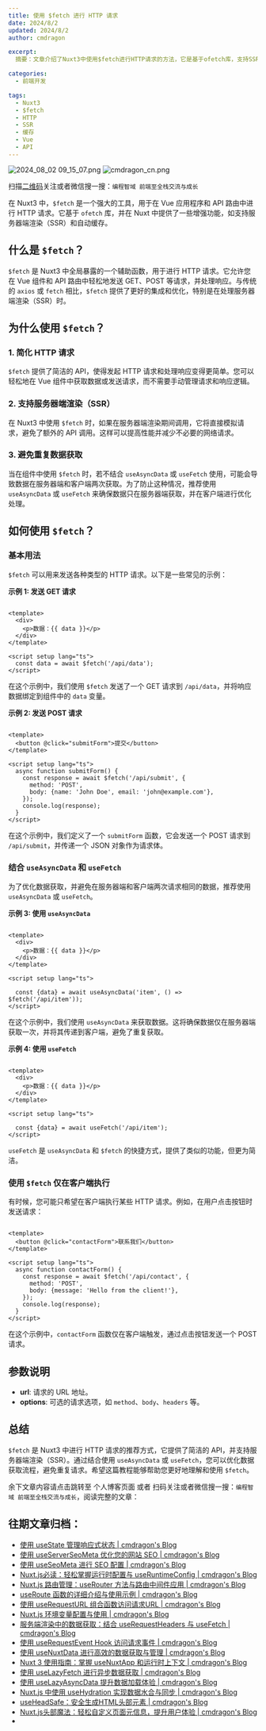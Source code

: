 ```yaml
---
title: 使用 $fetch 进行 HTTP 请求
date: 2024/8/2
updated: 2024/8/2
author: cmdragon

excerpt:
  摘要：文章介绍了Nuxt3中使用$fetch进行HTTP请求的方法，它是基于ofetch库，支持SSR和自动缓存。$fetch简化了HTTP请求，支持GET、POST等，可结合useAsyncData或useFetch优化数据获取，避免重复请求，适用于服务器端渲染。

categories:
  - 前端开发

tags:
  - Nuxt3
  - $fetch
  - HTTP
  - SSR
  - 缓存
  - Vue
  - API
---
```


<img src="https://static.cmdragon.cn/blog/images/2024_08_02 09_15_07.png@blog" title="2024_08_02 09_15_07.png" alt="2024_08_02 09_15_07.png"/>

<img src="https://static.cmdragon.cn/blog/images/cmdragon_cn.png" title="cmdragon_cn.png" alt="cmdragon_cn.png"/>


扫描[二维码](https://static.cmdragon.cn/blog/images/cmdragon_cn.png)关注或者微信搜一搜：`编程智域 前端至全栈交流与成长`

在 Nuxt3 中，`$fetch` 是一个强大的工具，用于在 Vue 应用程序和 API 路由中进行 HTTP 请求。它基于 `ofetch` 库，并在 Nuxt
中提供了一些增强功能，如支持服务器端渲染（SSR）和自动缓存。

## 什么是 `$fetch`？

`$fetch` 是 Nuxt3 中全局暴露的一个辅助函数，用于进行 HTTP 请求。它允许您在 Vue 组件和 API 路由中轻松地发送 GET、POST
等请求，并处理响应。与传统的 `axios` 或 `fetch` 相比，`$fetch` 提供了更好的集成和优化，特别是在处理服务器端渲染（SSR）时。

## 为什么使用 `$fetch`？

### 1. 简化 HTTP 请求

`$fetch` 提供了简洁的 API，使得发起 HTTP 请求和处理响应变得更简单。您可以轻松地在 Vue 组件中获取数据或发送请求，而不需要手动管理请求和响应逻辑。

### 2. 支持服务器端渲染（SSR）

在 Nuxt3 中使用 `$fetch` 时，如果在服务器端渲染期间调用，它将直接模拟请求，避免了额外的 API 调用。这样可以提高性能并减少不必要的网络请求。

### 3. 避免重复数据获取

当在组件中使用 `$fetch` 时，若不结合 `useAsyncData` 或 `useFetch`
使用，可能会导致数据在服务器端和客户端两次获取。为了防止这种情况，推荐使用 `useAsyncData` 或 `useFetch`
来确保数据只在服务器端获取，并在客户端进行优化处理。

## 如何使用 `$fetch`？

### 基本用法

`$fetch` 可以用来发送各种类型的 HTTP 请求。以下是一些常见的示例：

**示例 1: 发送 GET 请求**

```vue

<template>
  <div>
    <p>数据：{{ data }}</p>
  </div>
</template>

<script setup lang="ts">
  const data = await $fetch('/api/data');
</script>
```

在这个示例中，我们使用 `$fetch` 发送了一个 GET 请求到 `/api/data`，并将响应数据绑定到组件中的 `data` 变量。

**示例 2: 发送 POST 请求**

```vue

<template>
  <button @click="submitForm">提交</button>
</template>

<script setup lang="ts">
  async function submitForm() {
    const response = await $fetch('/api/submit', {
      method: 'POST',
      body: {name: 'John Doe', email: 'john@example.com'},
    });
    console.log(response);
  }
</script>
```

在这个示例中，我们定义了一个 `submitForm` 函数，它会发送一个 POST 请求到 `/api/submit`，并传递一个 JSON 对象作为请求体。

### 结合 `useAsyncData` 和 `useFetch`

为了优化数据获取，并避免在服务器端和客户端两次请求相同的数据，推荐使用 `useAsyncData` 或 `useFetch`。

**示例 3: 使用 `useAsyncData`**

```vue

<template>
  <div>
    <p>数据：{{ data }}</p>
  </div>
</template>

<script setup lang="ts">

  const {data} = await useAsyncData('item', () => $fetch('/api/item'));
</script>
```

在这个示例中，我们使用 `useAsyncData` 来获取数据。这将确保数据仅在服务器端获取一次，并将其传递到客户端，避免了重复获取。

**示例 4: 使用 `useFetch`**

```vue

<template>
  <div>
    <p>数据：{{ data }}</p>
  </div>
</template>

<script setup lang="ts">

  const {data} = await useFetch('/api/item');
</script>
```

`useFetch` 是 `useAsyncData` 和 `$fetch` 的快捷方式，提供了类似的功能，但更为简洁。

### 使用 `$fetch` 仅在客户端执行

有时候，您可能只希望在客户端执行某些 HTTP 请求。例如，在用户点击按钮时发送请求：

```vue

<template>
  <button @click="contactForm">联系我们</button>
</template>

<script setup lang="ts">
  async function contactForm() {
    const response = await $fetch('/api/contact', {
      method: 'POST',
      body: {message: 'Hello from the client!'},
    });
    console.log(response);
  }
</script>
```

在这个示例中，`contactForm` 函数仅在客户端触发，通过点击按钮发送一个 POST 请求。

## 参数说明

- **url**: 请求的 URL 地址。
- **options**: 可选的请求选项，如 `method`、`body`、`headers` 等。

## 总结

`$fetch` 是 Nuxt3 中进行 HTTP 请求的推荐方式，它提供了简洁的 API，并支持服务器端渲染（SSR）。通过结合使用 `useAsyncData`
或 `useFetch`，您可以优化数据获取流程，避免重复请求。希望这篇教程能够帮助您更好地理解和使用 `$fetch`。

余下文章内容请点击跳转至 个人博客页面 或者 扫码关注或者微信搜一搜：`编程智域 前端至全栈交流与成长`，阅读完整的文章：

## 往期文章归档：

- [使用 useState 管理响应式状态 | cmdragon's Blog](https://blog.cmdragon.cn/posts/dad6ac94ddf0/)
- [使用 useServerSeoMeta 优化您的网站 SEO | cmdragon's Blog](https://blog.cmdragon.cn/posts/dd9cb519a7a9/)
- [使用 useSeoMeta 进行 SEO 配置 | cmdragon's Blog](https://blog.cmdragon.cn/posts/4ab349e1f178/)
- [Nuxt.js必读：轻松掌握运行时配置与 useRuntimeConfig | cmdragon's Blog](https://blog.cmdragon.cn/posts/014b8d25b5e5/)
- [Nuxt.js 路由管理：useRouter 方法与路由中间件应用 | cmdragon's Blog](https://blog.cmdragon.cn/posts/ad9936895e09/)
- [useRoute 函数的详细介绍与使用示例 | cmdragon's Blog](https://blog.cmdragon.cn/posts/eb8617e107bf/)
- [使用 useRequestURL 组合函数访问请求URL | cmdragon's Blog](https://blog.cmdragon.cn/posts/666fa6c8a5ea/)
- [Nuxt.js 环境变量配置与使用 | cmdragon's Blog](https://blog.cmdragon.cn/posts/c79d66614163/)
- [服务端渲染中的数据获取：结合 useRequestHeaders 与 useFetch | cmdragon's Blog](https://blog.cmdragon.cn/posts/e38e8d28511a/)
- [使用 useRequestEvent Hook 访问请求事件 | cmdragon's Blog](https://blog.cmdragon.cn/posts/2f2570605277/)
- [使用 useNuxtData 进行高效的数据获取与管理 | cmdragon's Blog](https://blog.cmdragon.cn/posts/5e9f5a2b593e/)
- [Nuxt 3 使用指南：掌握 useNuxtApp 和运行时上下文 | cmdragon's Blog](https://blog.cmdragon.cn/posts/f51bb8ed8307/)
- [使用 useLazyFetch 进行异步数据获取 | cmdragon's Blog](https://blog.cmdragon.cn/posts/117488d6538b/)
- [使用 useLazyAsyncData 提升数据加载体验 | cmdragon's Blog](https://blog.cmdragon.cn/posts/b8e3c2416dc7/)
- [Nuxt.js 中使用 useHydration 实现数据水合与同步 | cmdragon's Blog](https://blog.cmdragon.cn/posts/177c9c78744f/)
- [useHeadSafe：安全生成HTML头部元素 | cmdragon's Blog](https://blog.cmdragon.cn/posts/56ede6d7b04b/)
- [Nuxt.js头部魔法：轻松自定义页面元信息，提升用户体验 | cmdragon's Blog](https://blog.cmdragon.cn/posts/28859392f373/)
-

